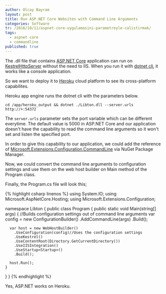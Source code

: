 ```yaml
---
author: Olcay Bayram
layout: post
title: Run ASP.NET Core Websites with Command Line Arguments
categories: Software
tr: /2016/10/11/aspnet-core-uygulamasini-parametreyle-calistirmak/
tags: 
  - aspnet core
  - commandline
published: true 
---
```


The .dll file that contains [ASP.NET Core](https://www.asp.net/core) application can run on [KestrelHttpServer](https://github.com/aspnet/KestrelHttpServer) without the need to IIS. When you run it with [dotnet cli](https://github.com/dotnet/cli), it works like a console application.

So we want to deploy it to [Heroku](https://www.heroku.com/) cloud platform to see its cross-platform capabilites.

Heroku app engine runs the dotnet cli with the parameters below.

`cd /app/heroku_output && dotnet ./Libton.dll --server.urls http://+:54372`

The `server.urls` parameter sets the port variable which can be different everytime. The default value is 5000 in ASP.NET Core and our application doesn't have the capability to read the command line arguments so it won't set and listen the specified port.

In order to give this capability to our application, we could add the reference of [Microsoft.Extensions.Configuration.CommandLine](https://www.nuget.org/packages/Microsoft.Extensions.Configuration.CommandLine/) via NuGet Package Manager.

Now, we could convert the command line arguments to configuration settings and use them on the web host builder on Main method of the Program class.

Finally, the Program.cs file will look this;

<!--more-->

{% highlight csharp linenos %}
using System.IO;
using Microsoft.AspNetCore.Hosting;
using Microsoft.Extensions.Configuration;

namespace Libton
{
  public class Program
  {
    public static void Main(string[] args)
    {
      //Builds configuration settings out of command line arguments
      var config = new ConfigurationBuilder()
        .AddCommandLine(args)
        .Build();

      var host = new WebHostBuilder()
        .UseConfiguration(config)//Uses the configuration settings
        .UseKestrel()
        .UseContentRoot(Directory.GetCurrentDirectory())
        .UseIISIntegration()
        .UseStartup<Startup>()
        .Build();

      host.Run();
    }
  }
}
{% endhighlight %}

Yes, ASP.NET works on Heroku.